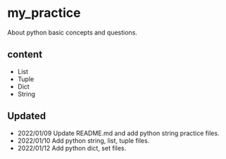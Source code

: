 # my_practice
About python basic concepts and questions.

## content
+ List
+ Tuple
+ Dict
+ String

## Updated 
+ 2022/01/09 Update README.md and add python string practice files.
+ 2022/01/10 Add python string, list, tuple files.
+ 2022/01/12 Add python dict, set files.


